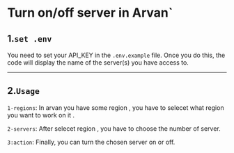 # Turn on/off server in Arvan`

## 1.`set .env`

You need to set your API_KEY in the `.env.example` file. Once you do this, the code will display the name of the server(s) you have access to. 

***

## 2.`Usage` 

`1-regions`:  In arvan you have some region , you have to selecet what region you want to work on it . 

`2-servers`:  After selecet region , you have to choose the number of server.

`3:action`:  Finally, you can turn the chosen server on or off.




